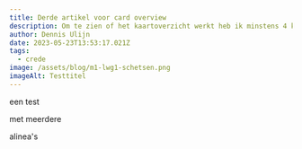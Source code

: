 ```yaml
---
title: Derde artikel voor card overview
description: Om te zien of het kaartoverzicht werkt heb ik minstens 4 kaarten nodig.
author: Dennis Ulijn
date: 2023-05-23T13:53:17.021Z
tags:
  - crede
image: /assets/blog/m1-lwg1-schetsen.png
imageAlt: Testtitel
---
```

e﻿en test

m﻿et meerdere 

a﻿linea's